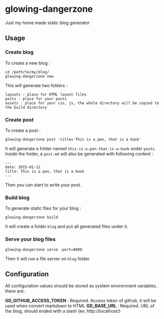 glowing-dangerzone
==================

Just my home made static blog generator

## Usage ##

### Create blog ###

To create a new blog :

    cd /path/to/my/blog/
    glowing-dangerzone new

This will generate two folders :

    layouts : place for HTML layout files
    posts : place for your posts
    assets : place for your css, js, the whole directory will be copied to the build directory

### Create post ###

To create a post :

    glowing-dangerzone post -title='This is a pen, that is a book'

It will generate a folder named `this-is-a-pen-that-is-a-book` under `posts`. Inside the folder, a `post.md` will also be generated with following content :

    ---
    date: 2015-01-12
    title: This is a pen, that is a book
    ---

Then you can start to write your post.

### Build blog ###

To generate static files for your blog :

    glowing-dangerzone build

It will create a folder `blog` and put all generated files under it.


### Serve your blog files ###

    glowing-dangerzone serve -port=8080

Then it will run a file server on `blog` folder.

## Configuration ##

All configuration values should be stored as system environment variables, there are:

**GD_GITHUB_ACCESS_TOKEN** : Required. Access token of github, it will be used when convert markdown to HTML
**GD_BASE_URL** : Required. URL of the blog, should ended with a slash (ex: http://localhost/)
